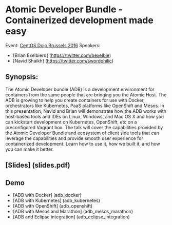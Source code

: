 # Atomic Developer Bundle - Containerized development made easy
Event: [CentOS Dojo Brussels 2016](https://wiki.centos.org/Events/Dojo/Brussels2016)
Speakers: 
- [Brian Exelbierd] (https://twitter.com/bexelbie)
- [Navid Shaikh] (https://twitter.com/swordphilic)

## Synopsis:
The Atomic Developer bundle (ADB) is a development environment for containers from the same people that are bringing you the Atomic Host. The ADB is growing to help you create containers for use with Docker, orchestrators like Kubernetes, PaaS platforms like OpenShift and Mesos. In this presentation, Navid and Brian will demonstrate how the ADB works with host-based tools and IDEs on Linux, Windows, and Mac OS X and how you can kickstart development on Kubernetes, OpenShift, etc on a preconfigured Vagrant box. The talk will cover the capabilities provided by the Atomic Developer Bundle and ecosystem of client side tools that can leverage the capabilities and provide smooth user experience for containerized development. Learn how to use it, how we built it, and how you can make it better.

## [Slides] (slides.pdf)

## Demo

- [ADB with Docker] (adb_docker)
- [ADB with Kubernetes] (adb_kubernetes)
- [ADB with OpenShift] (adb_openshift)
- [ADB with Mesos and Marathon] (adb_mesos_marathon)
- [ADB and Eclipse integration] (adb_eclipse_integration)
